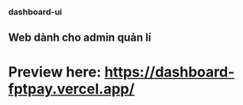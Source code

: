 ### dashboard-ui
## Web dành cho admin quản lí
# Preview here: https://dashboard-fptpay.vercel.app/
